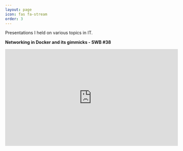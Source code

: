 ```yaml
---
layout: page
icon: fas fa-stream
order: 3
---
```


Presentations I held on various topics in IT.

<b>Networking in Docker and its gimmicks - SWB #38</b>
<br>
<iframe width="560" height="315" src="https://www.youtube.com/embed/tfGK2kpEM4c?si=w0KKh5Rw6OunJZcF" title="YouTube video player" frameborder="0" allow="accelerometer; autoplay; clipboard-write; encrypted-media; gyroscope; picture-in-picture; web-share" referrerpolicy="strict-origin-when-cross-origin" allowfullscreen></iframe>